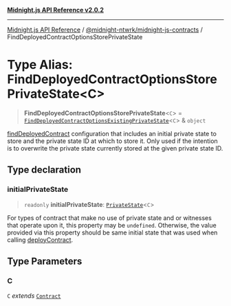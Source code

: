[**Midnight.js API Reference v2.0.2**](../../../README.md)

***

[Midnight.js API Reference](../../../packages.md) / [@midnight-ntwrk/midnight-js-contracts](../README.md) / FindDeployedContractOptionsStorePrivateState

# Type Alias: FindDeployedContractOptionsStorePrivateState\<C\>

> **FindDeployedContractOptionsStorePrivateState**\<`C`\> = [`FindDeployedContractOptionsExistingPrivateState`](FindDeployedContractOptionsExistingPrivateState.md)\<`C`\> & `object`

[findDeployedContract](../functions/findDeployedContract.md) configuration that includes an initial private
state to store and the private state ID at which to store it. Only used if
the intention is to overwrite the private state currently stored at the given
private state ID.

## Type declaration

### initialPrivateState

> `readonly` **initialPrivateState**: [`PrivateState`](../../midnight-js-types/type-aliases/PrivateState.md)\<`C`\>

For types of contract that make no use of private state and or witnesses that operate upon it, this
property may be `undefined`. Otherwise, the value provided via this property should be same initial
state that was used when calling [deployContract](../functions/deployContract.md).

## Type Parameters

### C

`C` *extends* [`Contract`](../../midnight-js-types/interfaces/Contract.md)
